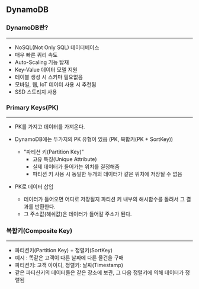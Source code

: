 ## DynamoDB

### DynamoDB란?
---
  + NoSQL(Not Only SQL) 데이터베이스
  + 매우 빠른 쿼리 속도
  + Auto-Scaling 기능 탑재
  + Key-Value 데이터 모델 지원
  + 테이블 생성 시 스키마 필요없음
  + 모바일, 웹, IoT 데이터 사용 시 추천됨
  + SSD 스토리지 사용

### Primary Keys(PK)
---
  + PK를 가지고 데이터를 가져온다.
  + DynamoDB에는 두가지의 PK 유형이 있음 (PK, 복합키(PK + SortKey))
    + "파티션 키(Partition Key)"
      + 고유 특징(Unique Attribute)
      + 실제 데이터가 들어가는 위치를 결정해줌
      + 파티션 키 사용 시 동일한 두개의 데이터가 같은 위치에 저장될 수 없음

  + PK로 데이터 삽입
    + 데이터가 들어오면 어디로 저장될지 파티션 키 내부의 해시함수를 돌려서 그 결과를 반환한다.
    + 그 주소값(해쉬값)은 데이터가 들어갈 주소가 된다.


### 복합키(Composite Key)
---
  + 파티션키(Partition Key) + 정렬키(SortKey)
  + 예시 : 똑같은 고객이 다른 날짜에 다른 물건을 구매
  + 파티션키: 고객 아이디, 정렬키: 날짜(Timestamp)
  + 같은 파티션키의 데이터들은 같은 장소에 보관, 그 다음 정렬키에 의해 데이터가 정렬됨
